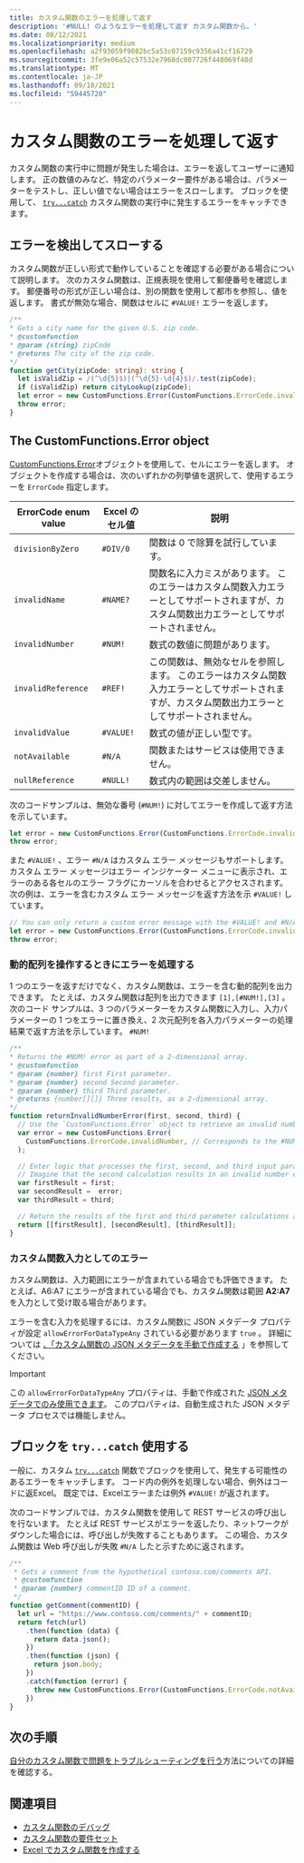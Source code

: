 ```yaml
---
title: カスタム関数のエラーを処理して返す
description: '#NULL! のようなエラーを処理して返す カスタム関数から。'
ms.date: 08/12/2021
ms.localizationpriority: medium
ms.openlocfilehash: a2f93059f9082bc5a53c07159c9356a41cf16729
ms.sourcegitcommit: 3fe9e06a52c57532e7968dc007726f448069f48d
ms.translationtype: MT
ms.contentlocale: ja-JP
ms.lasthandoff: 09/18/2021
ms.locfileid: "59445720"
---
```

# <a name="handle-and-return-errors-from-your-custom-function"></a>カスタム関数のエラーを処理して返す

カスタム関数の実行中に問題が発生した場合は、エラーを返してユーザーに通知します。 正の数値のみなど、特定のパラメーター要件がある場合は、パラメーターをテストし、正しい値でない場合はエラーをスローします。 ブロックを使用して、 [`try...catch`](https://developer.mozilla.org/docs/Web/JavaScript/Reference/Statements/try...catch) カスタム関数の実行中に発生するエラーをキャッチできます。

## <a name="detect-and-throw-an-error"></a>エラーを検出してスローする

カスタム関数が正しい形式で動作していることを確認する必要がある場合について説明します。 次のカスタム関数は、正規表現を使用して郵便番号を確認します。 郵便番号の形式が正しい場合は、別の関数を使用して都市を参照し、値を返します。 書式が無効な場合、関数はセルに `#VALUE!` エラーを返します。

```typescript
/**
* Gets a city name for the given U.S. zip code.
* @customfunction
* @param {string} zipCode
* @returns The city of the zip code.
*/
function getCity(zipCode: string): string {
  let isValidZip = /(^\d{5}$)|(^\d{5}-\d{4}$)/.test(zipCode);
  if (isValidZip) return cityLookup(zipCode);
  let error = new CustomFunctions.Error(CustomFunctions.ErrorCode.invalidValue, "Please provide a valid U.S. zip code.");
  throw error;
}
```

## <a name="the-customfunctionserror-object"></a>The CustomFunctions.Error object

[CustomFunctions.Error](/javascript/api/custom-functions-runtime/customfunctions.error)オブジェクトを使用して、セルにエラーを返します。 オブジェクトを作成する場合は、次のいずれかの列挙値を選択して、使用するエラーを `ErrorCode` 指定します。

|ErrorCode enum value  |Excel のセル値  |説明  |
|---------------|---------|---------|
|`divisionByZero` | `#DIV/0`  | 関数は 0 で除算を試行しています。 |
|`invalidName`    | `#NAME?`  | 関数名に入力ミスがあります。 このエラーはカスタム関数入力エラーとしてサポートされますが、カスタム関数出力エラーとしてサポートされません。 |
|`invalidNumber`  | `#NUM!`   | 数式の数値に問題があります。 |
|`invalidReference` | `#REF!` | この関数は、無効なセルを参照します。 このエラーはカスタム関数入力エラーとしてサポートされますが、カスタム関数出力エラーとしてサポートされません。|
|`invalidValue`   | `#VALUE!` | 数式の値が正しい型です。 |
|`notAvailable`   | `#N/A`    | 関数またはサービスは使用できません。 |
|`nullReference`  | `#NULL!`  | 数式内の範囲は交差しません。 |

次のコードサンプルは、無効な番号 (`#NUM!`) に対してエラーを作成して返す方法を示しています。

```typescript
let error = new CustomFunctions.Error(CustomFunctions.ErrorCode.invalidNumber);
throw error;
```

また `#VALUE!` 、エラー `#N/A` はカスタム エラー メッセージもサポートします。 カスタム エラー メッセージはエラー インジケーター メニューに表示され、エラーのある各セルのエラー フラグにカーソルを合わせるとアクセスされます。 次の例は、エラーを含むカスタム エラー メッセージを返す方法を示 `#VALUE!` しています。

```typescript
// You can only return a custom error message with the #VALUE! and #N/A errors.
let error = new CustomFunctions.Error(CustomFunctions.ErrorCode.invalidValue, "The parameter can only contain lowercase characters.");
throw error;
```

### <a name="handle-errors-when-working-with-dynamic-arrays"></a>動的配列を操作するときにエラーを処理する

1 つのエラーを返すだけでなく、カスタム関数は、エラーを含む動的配列を出力できます。 たとえば、カスタム関数は配列を出力できます `[1],[#NUM!],[3]` 。 次のコード サンプルは、3 つのパラメーターをカスタム関数に入力し、入力パラメーターの 1 つをエラーに置き換え、2 次元配列を各入力パラメーターの処理結果で返す方法を示しています。 `#NUM!`

```js
/**
* Returns the #NUM! error as part of a 2-dimensional array.
* @customfunction
* @param {number} first First parameter.
* @param {number} second Second parameter.
* @param {number} third Third parameter.
* @returns {number[][]} Three results, as a 2-dimensional array.
*/
function returnInvalidNumberError(first, second, third) {
  // Use the `CustomFunctions.Error` object to retrieve an invalid number error.
  var error = new CustomFunctions.Error(
    CustomFunctions.ErrorCode.invalidNumber, // Corresponds to the #NUM! error in the Excel UI.
  );

  // Enter logic that processes the first, second, and third input parameters.
  // Imagine that the second calculation results in an invalid number error. 
  var firstResult = first;
  var secondResult =  error;
  var thirdResult = third;

  // Return the results of the first and third parameter calculations and a #NUM! error in place of the second result. 
  return [[firstResult], [secondResult], [thirdResult]];
}
```

### <a name="errors-as-custom-function-inputs"></a>カスタム関数入力としてのエラー

カスタム関数は、入力範囲にエラーが含まれている場合でも評価できます。 たとえば、A6:A7 にエラーが含まれている場合でも、カスタム関数は範囲 **A2:A7** を入力として受け取る場合があります。 

エラーを含む入力を処理するには、カスタム関数に JSON メタデータ プロパティが設定 `allowErrorForDataTypeAny` されている必要があります `true` 。 詳細については [、「カスタム関数の JSON メタデータを手動で作成する](custom-functions-json.md#metadata-reference) 」を参照してください。

> [!IMPORTANT]
> この `allowErrorForDataTypeAny` プロパティは、手動で作成された [JSON メタデータでのみ使用できます](custom-functions-json.md)。 このプロパティは、自動生成された JSON メタデータ プロセスでは機能しません。

## <a name="use-trycatch-blocks"></a>ブロックを `try...catch` 使用する

一般に、カスタム [`try...catch`](https://developer.mozilla.org/docs/Web/JavaScript/Reference/Statements/try...catch) 関数でブロックを使用して、発生する可能性のあるエラーをキャッチします。 コード内の例外を処理しない場合、例外はコードに返Excel。 既定では、Excelエラーまたは例外 `#VALUE!` が返されます。

次のコードサンプルでは、カスタム関数を使用して REST サービスの呼び出しを行ないます。 たとえば REST サービスがエラーを返したり、ネットワークがダウンした場合には、呼び出しが失敗することもあります。 この場合、カスタム関数は Web 呼び出しが失敗 `#N/A` したと示すために返されます。

```typescript
/**
 * Gets a comment from the hypothetical contoso.com/comments API.
 * @customfunction
 * @param {number} commentID ID of a comment.
 */
function getComment(commentID) {
  let url = "https://www.contoso.com/comments/" + commentID;
  return fetch(url)
    .then(function (data) {
      return data.json();
    })
    .then(function (json) {
      return json.body;
    })
    .catch(function (error) {
      throw new CustomFunctions.Error(CustomFunctions.ErrorCode.notAvailable);
    })
}
```

## <a name="next-steps"></a>次の手順

[自分のカスタム関数で問題をトラブルシューティングを行う](custom-functions-troubleshooting.md)方法についての詳細を確認する。

## <a name="see-also"></a>関連項目

* [カスタム関数のデバッグ](custom-functions-debugging.md)
* [カスタム関数の要件セット](../reference/requirement-sets/custom-functions-requirement-sets.md)
* [Excel でカスタム関数を作成する](custom-functions-overview.md)
